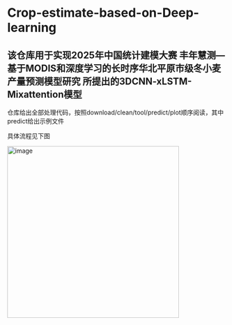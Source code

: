 # Crop-estimate-based-on-Deep-learning

## 该仓库用于实现2025年中国统计建模大赛 丰年慧测—基于MODIS和深度学习的长时序华北平原市级冬小麦产量预测模型研究 所提出的3DCNN-xLSTM-Mixattention模型

仓库给出全部处理代码，按照download/clean/tool/predict/plot顺序阅读，其中predict给出示例文件

具体流程见下图

<img width="394" alt="image" src="https://github.com/user-attachments/assets/4d512767-eee6-436d-a1c4-53ec0f389b24" />
